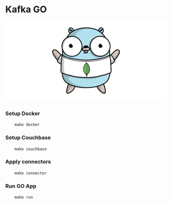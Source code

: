 # Kafka GO

![](img/gop.png)

### Setup Docker
```
    make docker
```

### Setup Couchbase
```
    make couchbase
```

### Apply connectors
```
    make connector
```

### Run GO App
```
    make run
```